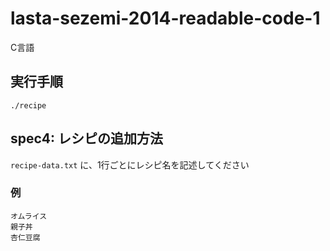 # lasta-sezemi-2014-readable-code-1
C言語

## 実行手順
`./recipe`

## spec4: レシピの追加方法
`recipe-data.txt` に、1行ごとにレシピ名を記述してください

### 例
```
オムライス
親子丼
杏仁豆腐
```
